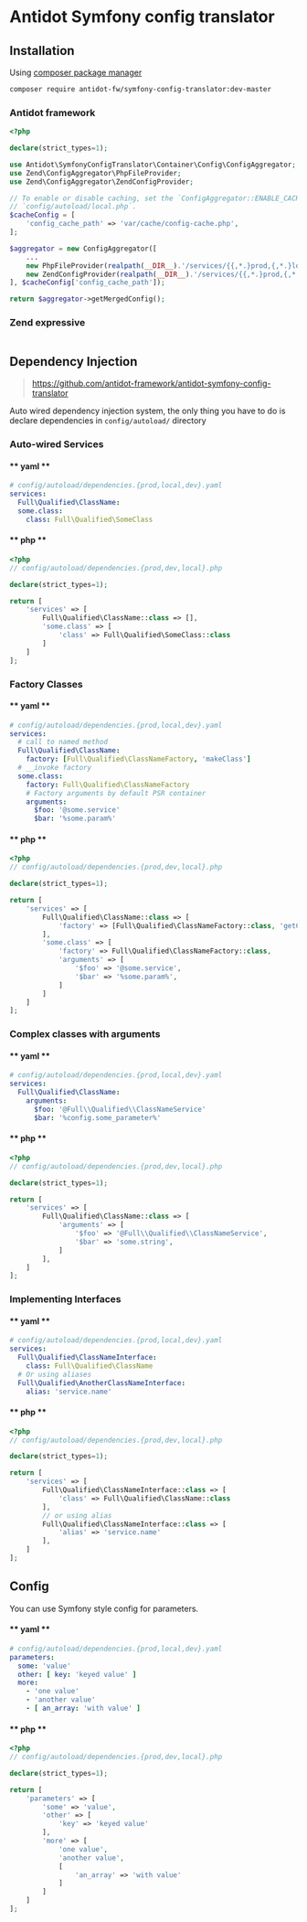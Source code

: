 # Antidot Symfony config translator

## Installation

Using [composer package manager](https://getcomposer.org/download/)

````bash
composer require antidot-fw/symfony-config-translator:dev-master
````

### Antidot framework

````php
<?php

declare(strict_types=1);

use Antidot\SymfonyConfigTranslator\Container\Config\ConfigAggregator;
use Zend\ConfigAggregator\PhpFileProvider;
use Zend\ConfigAggregator\ZendConfigProvider;

// To enable or disable caching, set the `ConfigAggregator::ENABLE_CACHE` boolean in
// `config/autoload/local.php`.
$cacheConfig = [
    'config_cache_path' => 'var/cache/config-cache.php',
];

$aggregator = new ConfigAggregator([
    ...
    new PhpFileProvider(realpath(__DIR__).'/services/{{,*.}prod,{,*.}local,{,*.}dev}.php'),
    new ZendConfigProvider(realpath(__DIR__).'/services/{{,*.}prod,{,*.}local,{,*.}dev}.yaml'),
], $cacheConfig['config_cache_path']);

return $aggregator->getMergedConfig();
````

### Zend expressive

````php
````

## Dependency Injection

> https://github.com/antidot-framework/antidot-symfony-config-translator

Auto wired dependency injection system, the only thing you have to do is declare dependencies in `config/autoload/` directory

### Auto-wired Services

<!-- tabs:start -->

#### ** yaml **

````yaml
# config/autoload/dependencies.{prod,local,dev}.yaml
services:
  Full\Qualified\ClassName:  
  some.class:
    class: Full\Qualified\SomeClass

````

#### ** php **

````php
<?php
// config/autoload/dependencies.{prod,dev,local}.php

declare(strict_types=1);

return [
    'services' => [
        Full\Qualified\ClassName::class => [],
        'some.class' => [
            'class' => Full\Qualified\SomeClass::class
        ]
    ]
];
````

<!-- tabs:end -->

### Factory Classes

<!-- tabs:start -->

#### ** yaml **

````yaml
# config/autoload/dependencies.{prod,local,dev}.yaml
services:
  # call to named method
  Full\Qualified\ClassName:  
    factory: [Full\Qualified\ClassNameFactory, 'makeClass']
  # __invoke factory
  some.class:  
    factory: Full\Qualified\ClassNameFactory
    # Factory arguments by default PSR container
    arguments: 
      $foo: '@some.service'
      $bar: '%some.param%'

````

#### ** php **

````php
<?php
// config/autoload/dependencies.{prod,dev,local}.php

declare(strict_types=1);

return [
    'services' => [
        Full\Qualified\ClassName::class => [
            'factory' => [Full\Qualified\ClassNameFactory::class, 'getClass']
        ],
        'some.class' => [
            'factory' => Full\Qualified\ClassNameFactory::class,
            'arguments' => [
                '$foo' => '@some.service',
                '$bar' => '%some.param%',
            ]
        ]
    ]
];
````

<!-- tabs:end -->

### Complex classes with arguments

<!-- tabs:start -->

#### ** yaml **

````yaml
# config/autoload/dependencies.{prod,local,dev}.yaml
services:
  Full\Qualified\ClassName:  
    arguments:
      $foo: '@Full\\Qualified\\ClassNameService'
      $bar: '%config.some_parameter%'

````

#### ** php **

````php
<?php
// config/autoload/dependencies.{prod,dev,local}.php

declare(strict_types=1);

return [
    'services' => [
        Full\Qualified\ClassName::class => [
            'arguments' => [
                '$foo' => '@Full\\Qualified\\ClassNameService',
                '$bar' => 'some.string',
            ]
        ],
    ]
];
````

<!-- tabs:end -->

### Implementing Interfaces

<!-- tabs:start -->

#### ** yaml **

````yaml
# config/autoload/dependencies.{prod,local,dev}.yaml
services:
  Full\Qualified\ClassNameInterface:
    class: Full\Qualified\ClassName
  # Or using aliases
  Full\Qualified\AnotherClassNameInterface:
    alias: 'service.name'
````

#### ** php **

````php
<?php
// config/autoload/dependencies.{prod,dev,local}.php

declare(strict_types=1);

return [
    'services' => [
        Full\Qualified\ClassNameInterface::class => [
            'class' => Full\Qualified\ClassName::class
        ],
        // or using alias
        Full\Qualified\ClassNameInterface::class => [
            'alias' => 'service.name'
        ],
    ]
];
````

<!-- tabs:end -->

## Config

You can use Symfony style config for parameters.

<!-- tabs:start -->

#### ** yaml **

````yaml
# config/autoload/dependencies.{prod,local,dev}.yaml
parameters:
  some: 'value'
  other: [ key: 'keyed value' ]
  more:
    - 'one value'
    - 'another value'
    - [ an_array: 'with value' ]
````

#### ** php **

````php
<?php
// config/autoload/dependencies.{prod,dev,local}.php

declare(strict_types=1);

return [
    'parameters' => [
        'some' => 'value',
        'other' => [
            'key' => 'keyed value'
        ],
        'more' => [
            'one value',
            'another value',
            [
                'an_array' => 'with value'
            ]
        ]    
    ]
];
````

<!-- tabs:end -->

